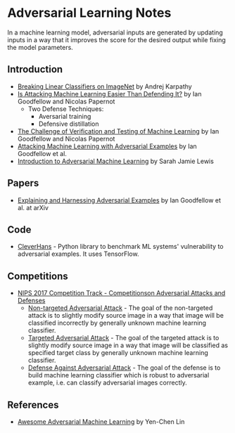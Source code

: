 # Adversarial Learning Notes
In a machine learning model, adversarial inputs are generated by updating inputs in a way that it improves the score for the desired output while fixing the model parameters.

## Introduction
* [Breaking Linear Classifiers on ImageNet](http://karpathy.github.io/2015/03/30/breaking-convnets) by Andrej Karpathy
* [Is Attacking Machine Learning Easier Than Defending It?](http://www.cleverhans.io/security/privacy/ml/2017/02/15/why-attacking-machine-learning-is-easier-than-defending-it.html) by Ian Goodfellow and Nicolas Papernot
  * Two Defense Techniques:
    * Aversarial training
	* Defensive distillation
* [The Challenge of Verification and Testing of Machine Learning](http://www.cleverhans.io/security/privacy/ml/2017/06/14/verification.html) by Ian Goodfellow and Nicolas Papernot
* [Attacking Machine Learning with Adversarial Examples](https://blog.openai.com/adversarial-example-research/) by Ian Goodfellow et al.
* [Introduction to Adversarial Machine Learning](https://mascherari.press/introduction-to-adversarial-machine-learning/) by Sarah Jamie Lewis

## Papers
* [Explaining and Harnessing Adversarial Examples](https://arxiv.org/abs/1412.6572) by Ian Goodfellow et al. at arXiv

## Code
* [CleverHans](https://github.com/tensorflow/cleverhans) - Python library to benchmark ML systems' vulnerability to adversarial examples. It uses TensorFlow.

## Competitions
* [NIPS 2017 Competition Track - Competitionson Adversarial Attacks and Defenses](https://nips.cc/Conferences/2017/CompetitionTrack)
  * [Non-targeted Adversarial Attack](https://www.kaggle.com/c/nips-2017-non-targeted-adversarial-attack) - The goal of the non-targeted attack is to slightly modify source image in a way that image will be classified incorrectly by generally unknown machine learning classifier.
  * [Targeted Adversarial Attack](https://www.kaggle.com/c/nips-2017-targeted-adversarial-attack) - The goal of the targeted attack is to slightly modify source image in a way that image will be classified as specified target class by generally unknown machine learning classifier.
  * [Defense Against Adversarial Attack](https://www.kaggle.com/c/nips-2017-defense-against-adversarial-attack) - The goal of the defense is to build machine learning classifier which is robust to adversarial example, i.e. can classify adversarial images correctly.

## References
* [Awesome Adversarial Machine Learning](https://github.com/yenchenlin/awesome-adversarial-machine-learning) by Yen-Chen Lin
